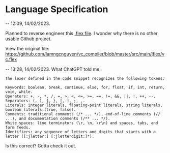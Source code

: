 # Language Specification

-- 12:09, 14/02/2023.

Planned to reverse engineer this [.flex file](lamngcnguyen_vc.lex).
I wonder why there is no other usable Github project.

View the original file: <https://github.com/lamngcnguyen/vc_compiler/blob/master/src/main/jflex/vc.flex>

-- 13:28, 14/02/2023.
What ChatGPT told me:

```text
The lexer defined in the code snippet recognizes the following tokens:

Keywords: boolean, break, continue, else, for, float, if, int, return, void, while.
Operators: +, -, *, /, =, >, <, <=, >=, ==, !=, &&, ||, !, ++, --.
Separators: (, ), {, }, [, ], ;, ,.
Literals: integer literals, floating-point literals, string literals, boolean literals (true, false).
Comments: traditional comments (/* ... */), end-of-line comments (// ...), and documentation comments (/** ... */).
White spaces: line terminators (\r, \n, \r\n) and spaces, tabs, and form feeds.
Identifiers: any sequence of letters and digits that starts with a letter ([:jletter:] [:jletterdigit:]*).
```

Is this correct? Gotta check it out.
